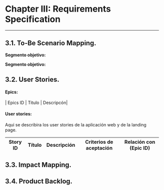 # Chapter III: Requirements Specification
----
## 3.1. To-Be Scenario Mapping.

**Segmento objetivo:** 

**Segmento objetivo:** 

## 3.2. User Stories.

#### Epics:
| Epics ID  | Titulo    | Descripcón|

#### User stories: 
Aqui se describira los user stories de la aplicación web y de la landing page.

| Story ID | Título | Descripción | Criterios de aceptación | Relación con (Epic ID)  |
|-----------|-----------|-----------|-----------|-----------|



## 3.3. Impact Mapping.

## 3.4. Product Backlog.
